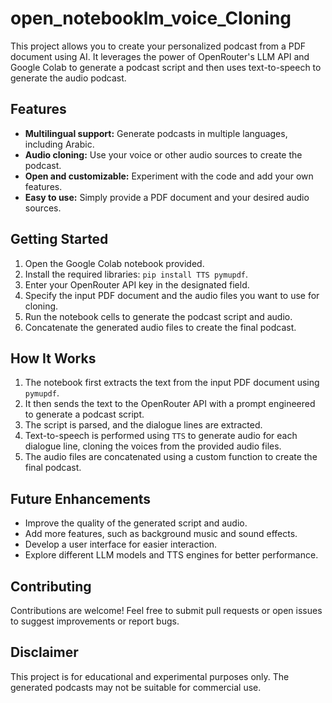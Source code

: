 # open_notebooklm_voice_Cloning

This project allows you to create your personalized podcast from a PDF document using AI. It leverages the power of OpenRouter's LLM API and Google Colab to generate a podcast script and then uses text-to-speech to generate the audio podcast.

## Features

*   **Multilingual support:** Generate podcasts in multiple languages, including Arabic.
*   **Audio cloning:** Use your voice or other audio sources to create the podcast.
*   **Open and customizable:** Experiment with the code and add your own features.
*   **Easy to use:** Simply provide a PDF document and your desired audio sources.

## Getting Started

1.  Open the Google Colab notebook provided.
2.  Install the required libraries: `pip install TTS pymupdf`.
3.  Enter your OpenRouter API key in the designated field.
4.  Specify the input PDF document and the audio files you want to use for cloning.
5.  Run the notebook cells to generate the podcast script and audio.
6.  Concatenate the generated audio files to create the final podcast.

## How It Works

1.  The notebook first extracts the text from the input PDF document using `pymupdf`.
2.  It then sends the text to the OpenRouter API with a prompt engineered to generate a podcast script.
3.  The script is parsed, and the dialogue lines are extracted.
4.  Text-to-speech is performed using `TTS` to generate audio for each dialogue line, cloning the voices from the provided audio files.
5.  The audio files are concatenated using a custom function to create the final podcast.

## Future Enhancements

*   Improve the quality of the generated script and audio.
*   Add more features, such as background music and sound effects.
*   Develop a user interface for easier interaction.
*   Explore different LLM models and TTS engines for better performance.

## Contributing

Contributions are welcome! Feel free to submit pull requests or open issues to suggest improvements or report bugs.

## Disclaimer

This project is for educational and experimental purposes only. The generated podcasts may not be suitable for commercial use.
